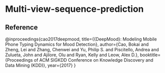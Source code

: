 # Multi-view-sequence-prediction

Reference
---------
@inproceedings{cao2017deepmood,
  title={{DeepMood}: Modeling Mobile Phone Typing Dynamics for Mood Detection},
  author={Cao, Bokai and Zheng, Lei and Zhang, Chenwei and Yu, Philip S. and Piscitello, Andrea and Zulueta, John and Ajilore, Olu and Ryan, Kelly and Leow, Alex D.},
  booktitle={Proceedings of ACM SIGKDD Conference on Knowledge Discovery and Data Mining (KDD)},
  year={2017}
}
